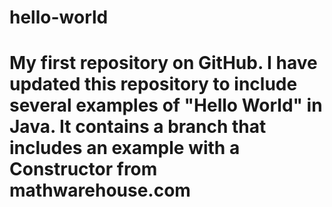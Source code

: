 # hello-world
# My first repository on GitHub. I have updated this repository to include several examples of "Hello World" in Java. It contains a branch that includes an example with a Constructor from mathwarehouse.com
